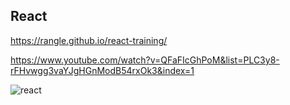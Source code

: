 ﻿## React
https://rangle.github.io/react-training/  

https://www.youtube.com/watch?v=QFaFIcGhPoM&list=PLC3y8-rFHvwgg3vaYJgHGnModB54rxOk3&index=1

![react](https://bs-uploads.toptal.io/blackfish-uploads/blog/post/seo/og_image_file/og_image/16097/react-context-api-4929b3703a1a7082d99b53eb1bbfc31f.png)
